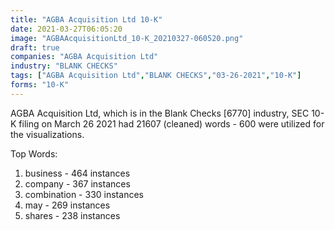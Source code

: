 ```yaml
---
title: "AGBA Acquisition Ltd 10-K"
date: 2021-03-27T06:05:20
image: "AGBAAcquisitionLtd_10-K_20210327-060520.png"
draft: true
companies: "AGBA Acquisition Ltd"
industry: "BLANK CHECKS"
tags: ["AGBA Acquisition Ltd","BLANK CHECKS","03-26-2021","10-K"]
forms: "10-K"
---
```

AGBA Acquisition Ltd, which is in the Blank Checks [6770] industry, SEC 10-K filing on March 26 2021 had 21607 (cleaned) words - 600 were utilized for the visualizations.

Top Words:
1. business - 464 instances
2. company - 367 instances
3. combination - 330 instances
4. may - 269 instances
5. shares - 238 instances

